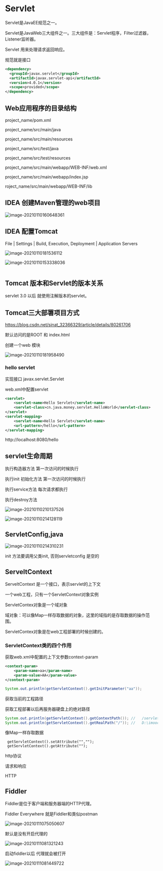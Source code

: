 # Servlet

Servlet是JavaEE规范之一。

Servlet是JavaWeb三大组件之一。三大组件是：Servlet程序，Filter过滤器，Listener监听器。

Servlet 用来处理请求返回响应。



规范就是接口

```xml
<dependency>
  <groupId>javax.servlet</groupId>
  <artifactId>javax.servlet-api</artifactId>
  <version>4.0.1</version>
  <scope>provided</scope>
</dependency>
```



## Web应用程序的目录结构

project_name/pom.xml

project_name/src/main/java

project_name/src/main/resources

project_name/src/test/java

project_name/src/test/resources



project_name/src/main/webapp/WEB-INF/web.xml

project_name/src/main/webapp/index.jsp

roject_name/src/main/webapp/WEB-INF/lib 



## IDEA 创建Maven管理的web项目

 ![image-20210110160648361](Servlet.assets/image-20210110160648361.png)

## IDEA 配置Tomcat



File | Settings | Build, Execution, Deployment | Application Servers

 ![image-20210110181536112](Servlet.assets/image-20210110181536112.png)



 ![image-20210110153338036](Servlet.assets/image-20210110153338036.png)



```xml

```



## Tomcat 版本和Servlet的版本关系

servlet 3.0 以后 就使用注解版本的servlet。



## Tomcat三大部署项目方式

https://blog.csdn.net/sinat_32366329/article/details/80261706





默认访问的是ROOT 和 index.html



创建一个web 模块

 ![image-20210110181958490](Servlet.assets/image-20210110181958490.png)



### hello servlet

实现接口 javax.servlet.Servlet

web.xml中配置servlet 

```xml
<servlet>
    <servlet-name>Hello Servlet</servlet-name>
    <servlet-class>cn.java.money.servlet.HelloWorld</servlet-class>
</servlet>
<servlet-mapping>
    <servlet-name>Hello Servlet</servlet-name>
    <url-pattern>/hello</url-pattern>
</servlet-mapping>
```

http://localhost:8080/hello 



## servlet生命周期

执行构造器方法   第一次访问的时候执行

执行init 初始化方法  第一次访问的时候执行

执行service方法   每次请求都执行

执行destroy方法   



 ![image-20210110210137526](Servlet.assets/image-20210110210137526.png)



 ![image-20210110214128119](Servlet.assets/image-20210110214128119.png)





## ServletConfig,java 

 ![image-20210110214310231](Servlet.assets/image-20210110214310231.png)



init 方法要调用父类init, 否则servletconfig 是空的

## ServeltContext 

ServeltContext  是一个接口，表示servlet的上下文

一个web工程，只有一个ServletContext对象实例

ServletContex对象是一个域对象

域对象：可以像Map一样存取数据的对象，这里的域指的是存取数据的操作范围。

ServletContex对象是在web工程部署的时候创建的。

### ServletContext类的四个作用

获取web.xml中配置的上下文参数context-param

```xml
<context-param>
    <param-name>aa</param-name>
    <param-value>AA</param-value>
</context-param>
```

```java
System.out.println(getServletContext().getInitParameter("aa"));
```

获取当前的工程路径

获取工程部署以后再服务器硬盘上的绝对路径

```java
System.out.println(getServletContext().getContextPath()); //   /servlet_war
System.out.println(getServletContext().getRealPath("/")); //   D:\imooc\evn\apache-tomcat-8.5.58\webapps\servlet_war\
```

像Map一样存取数据

```
 getServletContext().setAttribute("","");
 getServletContext().getAttribute("");
```



http协议

请求和响应



HTTP



## Fiddler

Fiddler是位于客户端和服务器端的HTTP代理。

Fiddler Everywhere 就是Fiddler和类似postman

![image-20210111075050607](Servlet.assets/image-20210111075050607.png)



默认是没有开启代理的

 ![image-20210111081321243](Servlet.assets/image-20210111081321243.png)

启动fiddler以后 代理就会被打开

 ![image-20210111081449722](Servlet.assets/image-20210111081449722.png)